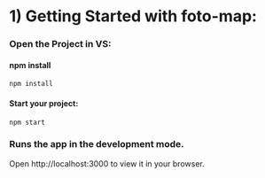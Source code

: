 # 1) Getting Started with foto-map:

### Open the Project in VS:

#### npm install 
`npm install`
#### Start  your project:
`npm start`

### Runs the app in the development mode.
Open http://localhost:3000 to view it in your browser.











